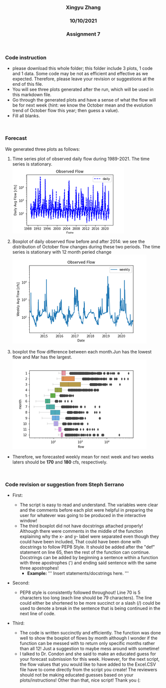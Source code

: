 <center>

### Xingyu Zhang
### 10/10/2021
### Assignment 7

</center>

</br>

### Code instruction
- please download this whole folder; this folder include 3 plots, 1 code and 1 data. Some code may be not as efficient and effective as we expected. Therefore, please leave your revision or suggestions at the end of this file.
- You will see three plots generated after the run, which will be used in this markdown file.
- Go through the generated plots and have a sense of what the flow will be for next week (hint: we know the October mean and the evolution trend of October flow this year; then guess a value).
- Fill all blanks.
</br>

### Forecast
We generated three plots as follows:
1. Time series plot of observed daily flow during 1989-2021. The time series is stationary.
![](assets/ReadMe-5dc6fda0.png)

2. Boxplot of daily observed flow before and after 2014: we see the distribution of October flow changes during these two periods. The time series is stationary with 12 month peried change
![](assets/ReadMe-cd815ef6.png)

3. boxplot the flow difference between each month.Jun has the lowest flow and Mar has the largest.
![](assets/ReadMe-b73fd6c2.png)

- Therefore, we forecasted weekly mean for next week and two weeks laters should be **170** and **180** cfs, respectively.
</br>

### Code revision or suggestion from Steph Serrano

- First:
  - The script is easy to read and understand. The variables were clear and the comments before each plot were helpful in preparing the user for whatever was going to be produced in the interactive window!
  - The third boxplot did not have docstrings attached properly! Although there were comments in the middle of the function explaining why the x- and y- label were separated even though they could have been included, That could have been done with docstrings to follow PEP8 Style. It should be added after the "def" statement on line 65, then the rest of the function can continue. Docstrings can be added by beginning a sentence within a function with three apostrophes (') and ending said sentence with the same three apostrophes!
    - **Example:** ''' Insert statements/docstrings here. '''

- Second:
  - PEP8 style is consistently followed throughout! Line 70 is 5 characters too long (each line should be 79 characters). The line could either be shortened to be more succinct or a slash (/) could be used to denote a break in the sentence that is being continued in the next line of code.

- Third:
  - The code is written succinctly and efficiently. The function was done well to show the boxplot of flows by month although I wonder if the function can be messed with to return only specific months rather than all 12! Just a suggestion to maybe mess around with sometime!
  - I talked to Dr. Condon and she said to make an educated guess for your forecast submission for this week. However, for the next script, the flow values that you would like to have added to the Excel.CSV file have to come directly from the script you create! The reviewers should not be making educated guesses based on your plots/instructions! Other than that, nice script! Thank you (:
